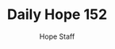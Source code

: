 ---
image: /assets/img/daily-hope-default-artwork.png
title: Daily Hope 152
number: 152
categories:
  - Daily Hope
author: Hope Staff
notes: Daily Hope 152
embed: >-
  <iframe style="border-radius:12px" src="https://open.spotify.com/embed/episode/26iNP2VAUshij7rQAUpww0?utm_source=generator" width="100%" height="152" frameBorder="0" allowfullscreen="" allow="autoplay; clipboard-write; encrypted-media; fullscreen; picture-in-picture" loading="lazy"></iframe>
---